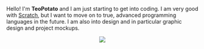 <p>Hello! I'm <b>TeoPotato</b> and I am just starting to get into coding. I am very good with 
  <a href="https://www.scratch.mit.edu/">Scratch</a>, but I want to move on to true, advanced programming languages in the future. I am also into design and in particular graphic design and project mockups.</p>
<p align="center">
  <a href="https://skillicons.dev">
    <img src="https://skillicons.dev/icons?i=github,figma,html,discord,blender,raspberrypi" />
  </a>
</p>
